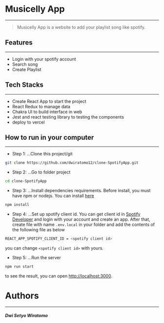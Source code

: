 # Musicelly App
***
> Musicelly App is a website to add your playlist song like spotify.

## Features
***
* Login with your spotify account
* Search song
* Create Playlist

## Tech Stacks
***
* Create React App to start the project
* React Redux to manage data
* Chakra UI to build interface in web
* Jest and react testing library to testing the components
* deploy to vercel

## How to run in your computer
***
* Step 1:
...Clone this project/git
```sh
git clone https://github.com/dwiratomo12/clone-SpotifyApp.git
```
* Step 2:
...Go to folder project
```sh
cd clone-SpotifyApp
```
* Step 3:
...Install dependencies requirements. Before install, you must have npm or nodejs. You can install [here](https://nodejs.org/en/)
```sh
npm install
```
* Step 4:
...Set up spotify client id. You can get client id in [Spotify Developer](https://developer.spotify.com/dashboard/login) and login with your account and create an app. After that, create file with name `.env.local` in your folder and add the contents of the following file as below
```sh
REACT_APP_SPOTIFY_CLIENT_ID = <spotify client id>
```
you can change `<spotify client id>` with yours.
* Step 5:
...Run the server
```sh
npm run start
```
to see the result, you can open [http://localhost:3000](http://localhost:3000).

# Authors
***
##### Dwi Setyo Wiratomo

